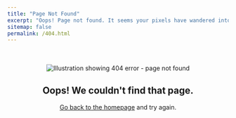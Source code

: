 ```yaml
---
title: "Page Not Found"
excerpt: "Oops! Page not found. It seems your pixels have wandered into another canvas."
sitemap: false
permalink: /404.html
---
```


<div style="text-align: center; margin-top: 3rem;">
  <img src="https://blog.sinapsis.agency/wp-content/uploads/2021/04/DEFINICIONES.-ERROR-404.png" alt="Illustration showing 404 error - page not found" style="max-width: 100%; height: auto;" />
  <h2>Oops! We couldn't find that page.</h2>
  <p><a href="/">Go back to the homepage</a> and try again.</p>
</div>